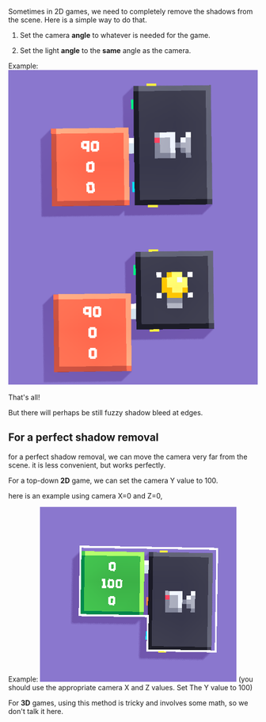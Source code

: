 Sometimes in 2D games, we need to completely remove the shadows from the scene. Here is a simple way to do that.

1. Set the camera **angle** to          whatever is needed for the       game.

2. Set the light **angle** to the    **same** angle as the camera.

Example:![Removing Shadows](uploads/Screenshot_20210524-175735~2.png)

That's all!

But there will perhaps be still fuzzy shadow bleed at edges.


## For a perfect shadow removal

for a perfect shadow removal, we can move the camera very far from the scene. it is less convenient, but works perfectly.

For a top-down **2D** game, we can set the camera Y value to 100.

here is an example using camera X=0 and Z=0, 

Example: ![Perfect 2D shadow removal](uploads/Screenshot_20210524-183819~2.png)
(you should use the appropriate camera X and Z values. Set The Y value to 100)

For **3D** games, using this method is tricky and involves some math, so we don't talk it here.